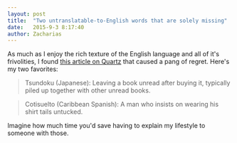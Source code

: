 ```yaml
---
layout: post
title:  "Two untranslatable-to-English words that are solely missing"
date:   2015-9-3 8:17:40
author: Zacharias
---
```


As much as I enjoy the rich texture of the English language and all of it's frivolities, I found [this article on Quartz](http://qz.com/396076/tretar-tsundoku-jugaad-and-other-useful-but-untranslatable-words-from-around-the-world/) that caused a pang of regret. Here's my two favorites:

> Tsundoku (Japanese): Leaving a book unread after buying it, typically piled up together with other unread books. 

> Cotisuelto (Caribbean Spanish): A man who insists on wearing his shirt tails untucked.

Imagine how much time you'd save having to explain my lifestyle to someone with those.